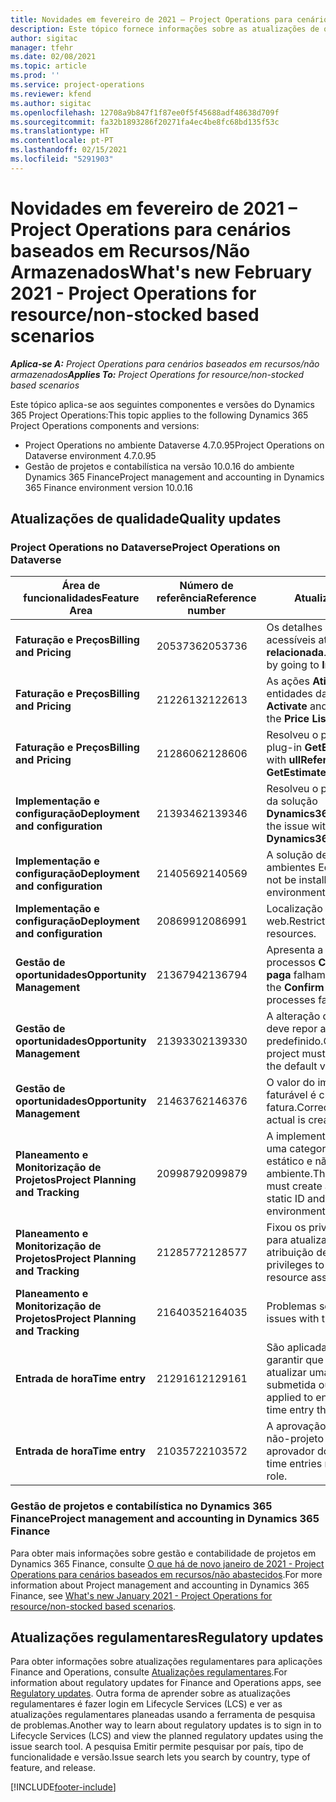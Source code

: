 ```yaml
---
title: Novidades em fevereiro de 2021 – Project Operations para cenários baseados em Recursos/Não Armazenados
description: Este tópico fornece informações sobre as atualizações de qualidade disponíveis na versão de fevereiro de 2021 do Project Operations para cenários baseados em Recursos/Não Armazenados.
author: sigitac
manager: tfehr
ms.date: 02/08/2021
ms.topic: article
ms.prod: ''
ms.service: project-operations
ms.reviewer: kfend
ms.author: sigitac
ms.openlocfilehash: 12708a9b847f1f87ee0f5f45688adf48638d709f
ms.sourcegitcommit: fa32b1893286f20271fa4ec4be8fc68bd135f53c
ms.translationtype: HT
ms.contentlocale: pt-PT
ms.lasthandoff: 02/15/2021
ms.locfileid: "5291903"
---
```

# <a name="whats-new-february-2021---project-operations-for-resourcenon-stocked-based-scenarios"></a><span data-ttu-id="8aa6d-103">Novidades em fevereiro de 2021 – Project Operations para cenários baseados em Recursos/Não Armazenados</span><span class="sxs-lookup"><span data-stu-id="8aa6d-103">What's new February 2021 - Project Operations for resource/non-stocked based scenarios</span></span>

<span data-ttu-id="8aa6d-104">_**Aplica-se A:** Project Operations para cenários baseados em recursos/não armazenados_</span><span class="sxs-lookup"><span data-stu-id="8aa6d-104">_**Applies To:** Project Operations for resource/non-stocked based scenarios_</span></span>

<span data-ttu-id="8aa6d-105">Este tópico aplica-se aos seguintes componentes e versões do Dynamics 365 Project Operations:</span><span class="sxs-lookup"><span data-stu-id="8aa6d-105">This topic applies to the following Dynamics 365 Project Operations components and versions:</span></span>

- <span data-ttu-id="8aa6d-106">Project Operations no ambiente Dataverse 4.7.0.95</span><span class="sxs-lookup"><span data-stu-id="8aa6d-106">Project Operations on Dataverse environment 4.7.0.95</span></span>
- <span data-ttu-id="8aa6d-107">Gestão de projetos e contabilística na versão 10.0.16 do ambiente Dynamics 365 Finance</span><span class="sxs-lookup"><span data-stu-id="8aa6d-107">Project management and accounting in Dynamics 365 Finance environment version 10.0.16</span></span> 

## <a name="quality-updates"></a><span data-ttu-id="8aa6d-108">Atualizações de qualidade</span><span class="sxs-lookup"><span data-stu-id="8aa6d-108">Quality updates</span></span>

### <a name="project-operations-on-dataverse"></a><span data-ttu-id="8aa6d-109">Project Operations no Dataverse</span><span class="sxs-lookup"><span data-stu-id="8aa6d-109">Project Operations on Dataverse</span></span>

| <span data-ttu-id="8aa6d-110">**Área de funcionalidades**</span><span class="sxs-lookup"><span data-stu-id="8aa6d-110">**Feature Area**</span></span> | <span data-ttu-id="8aa6d-111">**Número de referência**</span><span class="sxs-lookup"><span data-stu-id="8aa6d-111">**Reference number**</span></span> | <span data-ttu-id="8aa6d-112">**Atualização de qualidade**</span><span class="sxs-lookup"><span data-stu-id="8aa6d-112">**Quality update**</span></span> |
| --- | --- | --- |
| <span data-ttu-id="8aa6d-113">**Faturação e Preços**</span><span class="sxs-lookup"><span data-stu-id="8aa6d-113">**Billing and Pricing**</span></span> | <span data-ttu-id="8aa6d-114">2053736</span><span class="sxs-lookup"><span data-stu-id="8aa6d-114">2053736</span></span> | <span data-ttu-id="8aa6d-115">Os detalhes da linha de fatura passam a estar acessíveis através **Fatura** > **Informação relacionada**.</span><span class="sxs-lookup"><span data-stu-id="8aa6d-115">Invoice line details are now accessible by going to **Invoice** > **Related information**.</span></span> |
| <span data-ttu-id="8aa6d-116">**Faturação e Preços**</span><span class="sxs-lookup"><span data-stu-id="8aa6d-116">**Billing and Pricing**</span></span> | <span data-ttu-id="8aa6d-117">2122613</span><span class="sxs-lookup"><span data-stu-id="8aa6d-117">2122613</span></span> | <span data-ttu-id="8aa6d-118">As ações **Ativar** e **Desativar** foram removidas das entidades da associação **Lista de preços**.</span><span class="sxs-lookup"><span data-stu-id="8aa6d-118">The **Activate** and **Deactivate** actions were removed from the **Price List** association entities.</span></span> |
| <span data-ttu-id="8aa6d-119">**Faturação e Preços**</span><span class="sxs-lookup"><span data-stu-id="8aa6d-119">**Billing and Pricing**</span></span> | <span data-ttu-id="8aa6d-120">2128606</span><span class="sxs-lookup"><span data-stu-id="8aa6d-120">2128606</span></span> | <span data-ttu-id="8aa6d-121">Resolveu o problema com **ullReferenceException** no plug-in **GetEstimatesForProject**.</span><span class="sxs-lookup"><span data-stu-id="8aa6d-121">Resolved the issue with **ullReferenceException** in the **GetEstimatesForProject** plug-in.</span></span> |
| <span data-ttu-id="8aa6d-122">**Implementação e configuração**</span><span class="sxs-lookup"><span data-stu-id="8aa6d-122">**Deployment and configuration**</span></span> | <span data-ttu-id="8aa6d-123">2139346</span><span class="sxs-lookup"><span data-stu-id="8aa6d-123">2139346</span></span> | <span data-ttu-id="8aa6d-124">Resolveu o problema com a importação não gerida da solução **Dynamics365ProjectOperationsDualWrite**.</span><span class="sxs-lookup"><span data-stu-id="8aa6d-124">Resolved the issue with importing unmanaged **Dynamics365ProjectOperationsDualWrite** solution.</span></span> |
| <span data-ttu-id="8aa6d-125">**Implementação e configuração**</span><span class="sxs-lookup"><span data-stu-id="8aa6d-125">**Deployment and configuration**</span></span> | <span data-ttu-id="8aa6d-126">2140569</span><span class="sxs-lookup"><span data-stu-id="8aa6d-126">2140569</span></span> | <span data-ttu-id="8aa6d-127">A solução de projeto não deve ser instalada nos ambientes Equipas Dataverse.</span><span class="sxs-lookup"><span data-stu-id="8aa6d-127">Project solution must not be installed in the Dataverse Teams environments.</span></span> |
| <span data-ttu-id="8aa6d-128">**Implementação e configuração**</span><span class="sxs-lookup"><span data-stu-id="8aa6d-128">**Deployment and configuration**</span></span> | <span data-ttu-id="8aa6d-129">2086991</span><span class="sxs-lookup"><span data-stu-id="8aa6d-129">2086991</span></span> | <span data-ttu-id="8aa6d-130">Localização restrita de personalização de recursos web.</span><span class="sxs-lookup"><span data-stu-id="8aa6d-130">Restricted customizing localization of web resources.</span></span> |
| <span data-ttu-id="8aa6d-131">**Gestão de oportunidades**</span><span class="sxs-lookup"><span data-stu-id="8aa6d-131">**Opportunity Management**</span></span> | <span data-ttu-id="8aa6d-132">2136794</span><span class="sxs-lookup"><span data-stu-id="8aa6d-132">2136794</span></span> | <span data-ttu-id="8aa6d-133">Apresenta a mensagem de erro correta quando os processos **Confirmar fatura** ou **Marcar fatura como paga** falham.</span><span class="sxs-lookup"><span data-stu-id="8aa6d-133">Display the correct error message when the **Confirm invoice** or **Mark invoice as paid** processes fail.</span></span> |
| <span data-ttu-id="8aa6d-134">**Gestão de oportunidades**</span><span class="sxs-lookup"><span data-stu-id="8aa6d-134">**Opportunity Management**</span></span> | <span data-ttu-id="8aa6d-135">2139330</span><span class="sxs-lookup"><span data-stu-id="8aa6d-135">2139330</span></span> | <span data-ttu-id="8aa6d-136">A alteração do gestor do Projeto num projeto não deve repor a empresa proprietária de volta ao valor predefinido.</span><span class="sxs-lookup"><span data-stu-id="8aa6d-136">Changing the Project manager on a project must not reset the owning company back to the default value.</span></span> |
| <span data-ttu-id="8aa6d-137">**Gestão de oportunidades**</span><span class="sxs-lookup"><span data-stu-id="8aa6d-137">**Opportunity Management**</span></span> | <span data-ttu-id="8aa6d-138">2146376</span><span class="sxs-lookup"><span data-stu-id="8aa6d-138">2146376</span></span> | <span data-ttu-id="8aa6d-139">O valor do imposto corrigido num valor real não faturável é criado a partir da confirmação da fatura.</span><span class="sxs-lookup"><span data-stu-id="8aa6d-139">Corrected tax amount in a non-chargeable actual is created from invoice confirmation.</span></span> |
| <span data-ttu-id="8aa6d-140">**Planeamento e Monitorização de Projetos**</span><span class="sxs-lookup"><span data-stu-id="8aa6d-140">**Project Planning and Tracking**</span></span> | <span data-ttu-id="8aa6d-141">2099879</span><span class="sxs-lookup"><span data-stu-id="8aa6d-141">2099879</span></span> | <span data-ttu-id="8aa6d-142">A implementação do ambiente Dataverse deve criar uma categoria de transação padrão com um ID estático e não gerar aleatoriamente um por ambiente.</span><span class="sxs-lookup"><span data-stu-id="8aa6d-142">The Dataverse environment deployment must create a default transaction category with a static ID and not randomly generate one per environment.</span></span> |
| <span data-ttu-id="8aa6d-143">**Planeamento e Monitorização de Projetos**</span><span class="sxs-lookup"><span data-stu-id="8aa6d-143">**Project Planning and Tracking**</span></span> | <span data-ttu-id="8aa6d-144">2128577</span><span class="sxs-lookup"><span data-stu-id="8aa6d-144">2128577</span></span> | <span data-ttu-id="8aa6d-145">Fixou os privilégios do utilizador do Project Service para atualizar a categoria de transação numa atribuição de recursos.</span><span class="sxs-lookup"><span data-stu-id="8aa6d-145">Fixed the Project service user privileges to update the transaction category on a resource assignment.</span></span> |
| <span data-ttu-id="8aa6d-146">**Planeamento e Monitorização de Projetos**</span><span class="sxs-lookup"><span data-stu-id="8aa6d-146">**Project Planning and Tracking**</span></span> | <span data-ttu-id="8aa6d-147">2164035</span><span class="sxs-lookup"><span data-stu-id="8aa6d-147">2164035</span></span> | <span data-ttu-id="8aa6d-148">Problemas solucionados com a função **Copiar**.</span><span class="sxs-lookup"><span data-stu-id="8aa6d-148">Fixed issues with the **Copy Project** function.</span></span> |
| <span data-ttu-id="8aa6d-149">**Entrada de hora**</span><span class="sxs-lookup"><span data-stu-id="8aa6d-149">**Time entry**</span></span> | <span data-ttu-id="8aa6d-150">2129161</span><span class="sxs-lookup"><span data-stu-id="8aa6d-150">2129161</span></span> | <span data-ttu-id="8aa6d-151">São aplicadas restrições mais apertadas para garantir que os utilizadores não podem alterar e atualizar uma entrada de tempo que tenha sido submetida ou aprovada.</span><span class="sxs-lookup"><span data-stu-id="8aa6d-151">Tighter restrictions are applied to ensure users can't change and update a time entry that has been submitted or approved.</span></span> |
| <span data-ttu-id="8aa6d-152">**Entrada de hora**</span><span class="sxs-lookup"><span data-stu-id="8aa6d-152">**Time entry**</span></span> | <span data-ttu-id="8aa6d-153">2103572</span><span class="sxs-lookup"><span data-stu-id="8aa6d-153">2103572</span></span> | <span data-ttu-id="8aa6d-154">A aprovação do tempo para as entradas no tempo não-projeto não deve estar à procura de um papel aprovador do projeto.</span><span class="sxs-lookup"><span data-stu-id="8aa6d-154">Time approval for non-project time entries must not be looking for project approver role.</span></span> |

### <a name="project-management-and-accounting-in-dynamics-365-finance"></a><span data-ttu-id="8aa6d-155">Gestão de projetos e contabilística no Dynamics 365 Finance</span><span class="sxs-lookup"><span data-stu-id="8aa6d-155">Project management and accounting in Dynamics 365 Finance</span></span> 

<span data-ttu-id="8aa6d-156">Para obter mais informações sobre gestão e contabilidade de projetos em Dynamics 365 Finance, consulte [O que há de novo janeiro de 2021 - Project Operations para cenários baseados em recursos/não abastecidos](whats-new-jan-2021-resource-based.md).</span><span class="sxs-lookup"><span data-stu-id="8aa6d-156">For more information about Project management and accounting in Dynamics 365 Finance, see [What's new January 2021 - Project Operations for resource/non-stocked based scenarios](whats-new-jan-2021-resource-based.md).</span></span>


## <a name="regulatory-updates"></a><span data-ttu-id="8aa6d-157">Atualizações regulamentares</span><span class="sxs-lookup"><span data-stu-id="8aa6d-157">Regulatory updates</span></span>

<span data-ttu-id="8aa6d-158">Para obter informações sobre atualizações regulamentares para aplicações Finance and Operations, consulte [Atualizações regulamentares](https://docs.microsoft.com/dynamics365/finance/localizations/regulatory-updates).</span><span class="sxs-lookup"><span data-stu-id="8aa6d-158">For information about regulatory updates for Finance and Operations apps, see [Regulatory updates](https://docs.microsoft.com/dynamics365/finance/localizations/regulatory-updates).</span></span> <span data-ttu-id="8aa6d-159">Outra forma de aprender sobre as atualizações regulamentares é fazer login em Lifecycle Services (LCS) e ver as atualizações regulamentares planeadas usando a ferramenta de pesquisa de problemas.</span><span class="sxs-lookup"><span data-stu-id="8aa6d-159">Another way to learn about regulatory updates is to sign in to Lifecycle Services (LCS) and view the planned regulatory updates using the issue search tool.</span></span> <span data-ttu-id="8aa6d-160">A pesquisa Emitir permite pesquisar por país, tipo de funcionalidade e versão.</span><span class="sxs-lookup"><span data-stu-id="8aa6d-160">Issue search lets you search by country, type of feature, and release.</span></span>


[!INCLUDE[footer-include](../includes/footer-banner.md)]